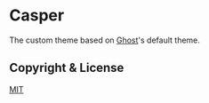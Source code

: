 # Casper

The custom theme based on [Ghost](http://github.com/tryghost/ghost/)'s default theme.

## Copyright & License

[MIT](https://github.com/robinxb/Adam/blob/master/LICENSE)
